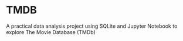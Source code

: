 # TMDB
A practical data analysis project using SQLite and Jupyter Notebook to explore The Movie Database (TMDb)
